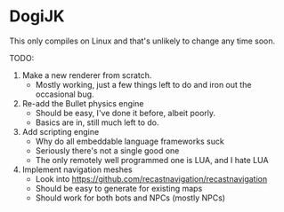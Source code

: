 # DogiJK

This only compiles on Linux and that's unlikely to change any time soon.

TODO:
1. Make a new renderer from scratch.  
	* Mostly working, just a few things left to do and iron out the occasional bug.
2. Re-add the Bullet physics engine  
	* Should be easy, I've done it before, albeit poorly.
	* Basics are in, still much left to do.
3. Add scripting engine  
	* Why do all embeddable language frameworks suck
	* Seriously there's not a single good one
	* The only remotely well programmed one is LUA, and I hate LUA
4. Implement navigation meshes
	* Look into https://github.com/recastnavigation/recastnavigation
	* Should be easy to generate for existing maps
	* Should work for both bots and NPCs (mostly NPCs)
